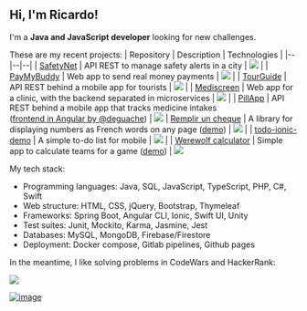 ## Hi, I'm Ricardo!

I'm a **Java and JavaScript developer** looking for new challenges.

These are my recent projects:
| Repository | Description | Technologies |
|--|--|--|
| [SafetyNet](https://github.com/raranguren/p5_SafetyNet) | API REST to manage safety alerts in a city | ![](https://skillicons.dev/icons?i=java,spring&theme=light) |
| [PayMyBuddy](https://github.com/raranguren/p6_paymybuddy) | Web app to send real money payments | ![](https://skillicons.dev/icons?i=java,spring,mysql,js&theme=light) |
| [TourGuide](https://github.com/raranguren/p8_TourGuide) | API REST behind a mobile app for tourists | ![](https://skillicons.dev/icons?i=java,spring&theme=light) |
| [Mediscreen](https://github.com/raranguren/p9_Mediscreen) | Web app for a clinic, with the backend separated in microservices | ![](https://skillicons.dev/icons?i=java,spring,mysql,mongodb,docker&theme=light) |
| [PillApp](https://github.com/raranguren/PillApp-api) | API REST behind a mobile app that tracks medicine intakes <br/> ([frontend in Angular by @deguache](https://github.com/degouache/PillApp-web)) | ![](https://skillicons.dev/icons?i=java,spring,mysql,docker&theme=light)
| [Remplir un cheque](https://github.com/raranguren/remplir-un-cheque) | A library for displaying numbers as French words on any page ([demo](https://raranguren.github.io/remplir-un-cheque/index-en.html)) | ![](https://skillicons.dev/icons?i=javascript&theme=light) |
| [todo-ionic-demo](https://github.com/raranguren/todo-ionic-demo) | A simple to-do list for mobile | ![](https://skillicons.dev/icons?i=typescript,angular,firebase,ionic&theme=light) |
| [Werewolf calculator](https://github.com/raranguren/wwcalc) | Simple app to calculate teams for a game ([demo](https://raranguren.github.io/wwcalc/)) | ![](https://skillicons.dev/icons?i=typescript,angular&theme=light)

My tech stack:
- Programming languages: Java, SQL, JavaScript, TypeScript, PHP, C#, Swift  
- Web structure: HTML, CSS, jQuery, Bootstrap, Thymeleaf
- Frameworks: Spring Boot, Angular CLI, Ionic, Swift UI, Unity
- Test suites: Junit, Mockito, Karma, Jasmine, Jest
- Databases: MySQL, MongoDB, Firebase/Firestore
- Deployment: Docker compose, Gitlab pipelines, Github pages

In the meantime, I like solving problems in CodeWars and HackerRank:

[![](https://www.codewars.com/users/raranguren/badges/large)](https://www.codewars.com/users/raranguren/stats)

[![image](https://github.com/raranguren/raranguren/assets/20062469/b79d1ce2-cc4e-4218-aba9-10741aa0e34f)](https://www.hackerrank.com/profile/ricaragas)

